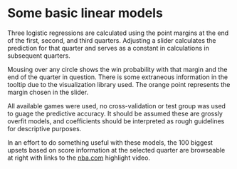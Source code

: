 # Some basic linear models

Three logistic regressions are calculated using the point margins at the end of the first, second, and third quarters. Adjusting a slider calculates the prediction for that quarter and serves as a constant in calculations in subsequent quarters.

Mousing over any circle shows the win probability with that margin and the end of the quarter in question. There is some extraneous information in the tooltip due to the visualization library used. The orange point represents the margin chosen in the slider.

All available games were used, no cross-validation or test group was used to guage the predictive accuracy. It should be assumed these are grossly overfit models, and coefficients should be interpreted as rough guidelines for descriptive purposes.

In an effort to do something useful with these models, the 100 biggest upsets based on score information at the selected quarter are browseable at right with links to the [nba.com](www.nba.com) highlight video.
